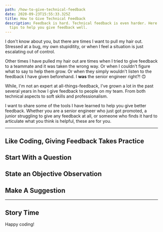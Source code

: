 ```yaml
---
path: /how-to-give-technical-feedback
date: 2020-09-23T15:55:33.325Z
title: How to Give Technical Feedback
description: Feedback is hard. Technical feedback is even harder. Here are some
  tips to help you give feedback well.
---
```

I don't know about you, but there are times I want to pull my hair out. Stressed at a bug, my own stupiditity, or when I feel a situation is just escalating out of control.

Other times I have pulled my hair out are times when I tried to give feedback to a teammate and it was taken the wrong way. Or when I couldn't figure what to say to help them grow. Or when they simply wouldn't listen to the feedback I have given beforehand. I **was** the senior engineer right?! 🙃

While, I'm not an expert at all-things-feedback, I've grown a lot in the past several years in how I give feedback to people on my team. From both technical aspects to soft skills and professionalism. 

I want to share some of the tools I have learned to help you give better feedback. Whether you are a senior engineer who just got promoted, a junior struggling to give any feedback at all, or someone who finds it hard to articulate what you think is helpful, these are for you.

---

## Like Coding, Giving Feedback Takes Practice

## Start With a Question

## State an Objective Observation

## Make A Suggestion

---

## Story Time

Happy coding!

